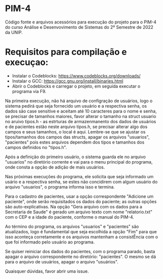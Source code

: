 # PIM-4

Código fonte e arquivos acessórios para execução do projeto para o PIM-4 do curso Análise e Desenvovimento de Sistemas do 2º Semestre de 2022 da UNIP.

# Requisitos para compilação e execuçao:
- Instalar o Codeblocks: https://www.codeblocks.org/downloads/
- Instalar o GCC: https://gcc.gnu.org/install/binaries.html
- Abrir o Codeblocks e carregar o projeto, em seguida executar o programa via F9.

Na primeira execução, não há arquivo de configração de usuários, logo o sistema pedirá que seja fornecido um usuário e a respectiva senha, os dados são case sensitive e aceitam até 10 caracteres para o nome e senha, se precisar de tamanhos maiores, favor alterar o tamanho na struct usuario no aruivo tipos.h - as estrturas de armazenmanento dos dados de usuários e de pacientes estão neste arquivo tipos.h, se precisar alterar algo dos campos e seus tamanhos, o local é aqui. Lembre-se que se ajustar os tipos/tamanhos dos campos das structs, apagar os arquivos "usuarios", "pacientes" pois estes arquivos dependem dos tipos e tamanhos dos campos definidos no "tipos.h".

Após a definição do primeiro usuário, o sistema guarda ele no arquivo "usuarios" no diretório corrente e vai para o menu principal do programa, onde consta a opção de adição de mais usuários.

Nas próximas execuções do programa, ele solicita que seja informado um usário e a respectiva senha, se estes não concidirem com algum usuário do arquivo "usuarios", o programa informa isso e termina. 

Para o cadastro de pacientes, usar a opção correspondente "Adicione um paciente", onde serão requisitados os dados do paciente; as outras opções são auto-explicativas. Na opção "Gera arquivo com os dados para a Secretaria de Saude" é gerado um arquivo texto com nome "relatorio.txt" com o CEP e a idade do paciente, conforme o manual do PIM-4.

Ao término do programa, os arquivos "usuarios" e "pacientes" são atualizados, logo é fundamental que seja escolhida a opção "Fim" para que isso aconteça corretamente e os arquivos mantenham a consistÊncia com o que foi informado pelo usuário ao programa.

Se quiser reiniciar dos dados do pacientes, com o programa parado, basta apagar o arquivo correspondente no diretório: "pacientes". O mesmo se dá para o arquivo de usuários, apagar o arquivo "usuários".

Quaisquer dúvidas, favor abrir uma issue.
